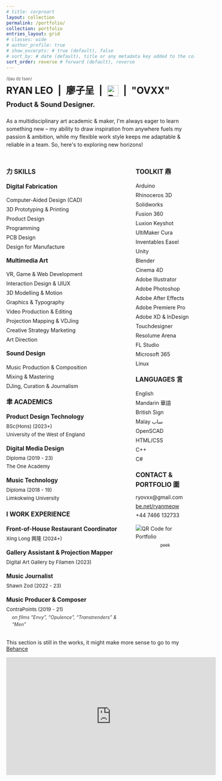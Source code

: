 ```yaml
---
# title: corproart
layout: collection
permalink: /portfolio/
collection: portfolio
entries_layout: grid
# classes: wide
# author_profile: true
# show_excerpts: # true (default), false
# sort_by: # date (default), title or any metadata key added to the collection's documents
sort_order: reverse # forward (default), reverse
---
```


<style>
  /* --- Font Import --- */
  @font-face {
    font-family: 'Tuner';
    /* Adjust paths if your font files are located elsewhere or have different names */
    src: url('/assets/fonts/Tuner.woff2') format('woff2'), /* Modern Browsers */
         url('/assets/fonts/Tuner.woff') format('woff');   /* Older Browsers */
    font-weight: normal;
    font-style: normal;
  }

  /* --- Apply Tuner Font to the Resume Content --- */
  .resume-custom-font-area {
    font-family: 'Tuner', -apple-system, BlinkMacSystemFont, "Segoe UI", Roboto, "Helvetica Neue", Arial, sans-serif, "Apple Color Emoji", "Segoe UI Emoji", "Segoe UI Symbol";
    /* Add a fallback font stack */
    line-height: 1.5; /* Adjust for readability with Tuner */
  }

  /* --- Layout Styling --- */
  .resume-header {
    margin-bottom: 20px;
  }
  .resume-header .name-line {
    font-size: 1.8em; /* Adjust as needed */
    font-weight: bold;
    display: flex;
    align-items: center;
    flex-wrap: wrap; /* Allow wrapping for smaller screens */
  }
  .resume-header .name-line > * {
    margin-right: 0.5em; /* Spacing between elements */
  }
  .resume-header .sign-name-svg {
    height: 1.2em; /* Adjust size of SVG */
    vertical-align: middle; /* Align with text */
    display: inline-block;
  }
  .resume-header .pronunciation {
    font-size: 0.8em;
    color: #555; /* Lighter text for pronunciation */
    display: block; /* On its own line */
    margin-bottom: 5px;
  }
  .resume-header .title {
    font-size: 1.3em;
    font-weight: bold;
    margin-top: 0.2em;
  }

  .resume-intro {
    margin-bottom: 30px;
  }

  .resume-grid {
    display: grid;
    grid-template-columns: 2fr 1fr; /* Left column wider than right */
    gap: 30px; /* Space between columns */
  }

  /* Responsive: Stack columns on smaller screens */
  @media (max-width: 768px) {
    .resume-grid {
      grid-template-columns: 1fr; /* Single column */
    }
  }

  .resume-section-title {
    font-weight: bold;
    font-size: 1.2em;
    margin-top: 20px;
    margin-bottom: 10px;
    /* Optional: if you want a line similar to the original image */
    /* border-bottom: 2px solid #ccc; */
    /* padding-bottom: 5px; */
    /* display: inline-block; */
  }

  .resume-subsection-title {
    font-weight: bold;
    font-size: 1.1em;
    margin-top: 15px;
    margin-bottom: 5px;
  }

  .resume-list {
    list-style-type: none;
    padding-left: 0;
  }
  .resume-list li {
    margin-bottom: 4px;
  }

  .work-item, .academic-item {
    margin-bottom: 15px;
  }
  .work-item p, .academic-item p {
    margin: 2px 0;
    font-size: 0.95em;
  }
  .work-item .details {
    font-style: italic;
    font-size: 0.9em;
    padding-left: 15px; /* Indent details */
    color: #333; /* Slightly darker for emphasis */
  }

  .contact-info p {
    margin: 3px 0;
  }

  .qr-code-container {
    margin-top: 15px;
    /* text-align: right; /* Or center, depending on preference */
  }
  .qr-code-container img {
    max-width: 100px; /* Adjust size */
    display: block; /* Or inline-block if you want text next to it differently */
    margin-bottom: 5px;
  }
  .qr-code-container .peek-text {
    font-size: 0.8em;
    display: block; /* Or inline */
    text-align: center; /* If QR is centered */
  }
</style>

<div class="resume-custom-font-area">

  <div class="resume-header">
    <div class="pronunciation">/ljaʊ dz tsən/</div>
    <div class="name-line">
      <span>RYAN LEO</span>
      <span>|</span>
      <span>廖子呈</span>
      <span>|</span>
      <img src="signname.svg" alt="Ryan Leo Sign Name" class="sign-name-svg">
      <span>|</span>
      <span>"OVXX"</span>
    </div>
    <div class="title">Product & Sound Designer.</div>
  </div>

  <p class="resume-intro">
    As a multidisciplinary art academic & maker, I'm always eager to learn something new –
    my ability to draw inspiration from anywhere fuels my passion & ambition, while my flexible work
    style keeps me adaptable & reliable in a team. So, here's to exploring new horizons!
  </p>

  <div class="resume-grid">
    <!-- Left Column -->
    <div class="left-column">
      <h3 class="resume-section-title">力 SKILLS</h3>
      <div>
        <h4 class="resume-subsection-title">Digital Fabrication</h4>
        <ul class="resume-list">
          <li>Computer-Aided Design (CAD)</li>
          <li>3D Prototyping & Printing</li>
          <li>Product Design</li>
          <li>Programming</li>
          <li>PCB Design</li>
          <li>Design for Manufacture</li>
        </ul>
      </div>
      <div>
        <h4 class="resume-subsection-title">Multimedia Art</h4>
        <ul class="resume-list">
          <li>VR, Game & Web Development</li>
          <li>Interaction Design & UIUX</li>
          <li>3D Modelling & Motion</li>
          <li>Graphics & Typography</li>
          <li>Video Production & Editing</li>
          <li>Projection Mapping & VDJing</li>
          <li>Creative Strategy Marketing</li>
          <li>Art Direction</li>
        </ul>
      </div>
      <div>
        <h4 class="resume-subsection-title">Sound Design</h4>
        <ul class="resume-list">
          <li>Music Production & Composition</li>
          <li>Mixing & Mastering</li>
          <li>DJing, Curation & Journalism</li>
        </ul>
      </div>
      <h3 class="resume-section-title">聿 ACADEMICS</h3>
      <div class="academic-item">
        <h4 class="resume-subsection-title">Product Design Technology</h4>
        <p>BSc(Hons) (2023+)</p>
        <p>University of the West of England</p>
      </div>
      <div class="academic-item">
        <h4 class="resume-subsection-title">Digital Media Design</h4>
        <p>Diploma (2019 - 23)</p>
        <p>The One Academy</p>
      </div>
      <div class="academic-item">
        <h4 class="resume-subsection-title">Music Technology</h4>
        <p>Diploma (2018 - 19)</p>
        <p>Limkokwing University</p>
      </div>
      <h3 class="resume-section-title">I WORK EXPERIENCE</h3>
      <div class="work-item">
        <h4 class="resume-subsection-title">Front-of-House Restaurant Coordinator</h4>
        <p>Xing Long 興隆 (2024+)</p>
      </div>
      <div class="work-item">
        <h4 class="resume-subsection-title">Gallery Assistant & Projection Mapper</h4>
        <p>Digital Art Gallery by Filamen (2023)</p>
      </div>
      <div class="work-item">
        <h4 class="resume-subsection-title">Music Journalist</h4>
        <p>Shawn Zod (2022 - 23)</p>
      </div>
      <div class="work-item">
        <h4 class="resume-subsection-title">Music Producer & Composer</h4>
        <p>ContraPoints (2019 - 21)</p>
        <p class="details">on films “Envy”, “Opulence”, “Transtrenders” & “Men”</p>
      </div>
    </div>
    <!-- Right Column -->
    <div class="right-column">
      <h3 class="resume-section-title">TOOLKIT 鼎</h3>
      <ul class="resume-list">
        <li>Arduino</li>
        <li>Rhinoceros 3D</li>
        <li>Solidworks</li>
        <li>Fusion 360</li>
        <li>Luxion Keyshot</li>
        <li>UltiMaker Cura</li>
        <li>Inventables Easel</li>
        <li>Unity</li>
        <li>Blender</li>
        <li>Cinema 4D</li>
        <li>Adobe Illustrator</li>
        <li>Adobe Photoshop</li>
        <li>Adobe After Effects</li>
        <li>Adobe Premiere Pro</li>
        <li>Adobe XD & InDesign</li>
        <li>Touchdesigner</li>
        <li>Resolume Arena</li>
        <li>FL Studio</li>
        <li>Microsoft 365</li>
        <li>Linux</li>
      </ul>
      <h3 class="resume-section-title">LANGUAGES 言</h3>
      <ul class="resume-list">
        <li>English</li>
        <li>Mandarin 華語</li>
        <li>British Sign</li>
        <li>Malay ساب</li>
        <li>OpenSCAD</li>
        <li>HTML/CSS</li>
        <li>C++</li>
        <li>C#</li>
      </ul>
      <h3 class="resume-section-title">CONTACT & PORTFOLIO 圖</h3>
      <div class="contact-info">
        <p>ryovxx@gmail.com</p>
        <p><a href="http://be.net/ryanmeow" target="_blank" rel="noopener noreferrer">be.net/ryanmeow</a></p>
        <p>+44 7466 132733</p>
      </div>
      <div class="qr-code-container">
        <!-- 
          Generate your QR code pointing to your portfolio (e.g., be.net/ryanmeow)
          and replace 'path/to/your/qr-code.png' with the actual path to the image.
          You can upload the QR code image to your GitHub repo, e.g., in 'assets/images/'.
        -->
        <img src="https://api.qrserver.com/v1/create-qr-code/?size=100x100&data=https://be.net/ryanmeow" alt="QR Code for Portfolio">
        <span class="peek-text">peek</span>
      </div>
    </div>
  </div>
</div>

This section is still in the works, it might make more sense to go to my [Behance](https://www.behance.net/ryanmeow)

<iframe width="560" height="315" src="https://www.youtube.com/embed/g9JDMQ1mcVI?si=RQnQ6qZswMxTkfUq&amp;controls=0" title="YouTube video player" frameborder="0" allow="accelerometer; autoplay; clipboard-write; encrypted-media; gyroscope; picture-in-picture; web-share" referrerpolicy="strict-origin-when-cross-origin" allowfullscreen></iframe>

